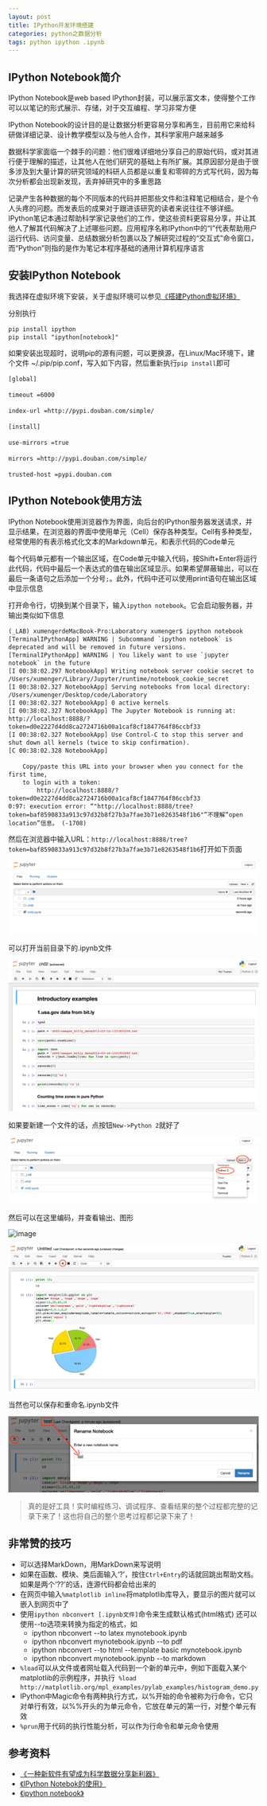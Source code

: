 ```yaml
---
layout: post
title: IPython开发环境搭建
categories: python之数据分析
tags: python ipython .ipynb 
---
```


## IPython Notebook简介

IPython Notebook是web based IPython封装，可以展示富文本，使得整个工作可以以笔记的形式展示、存储，对于交互编程、学习非常方便

IPython Notebook的设计目的是让数据分析更容易分享和再生，目前用它来给科研做详细记录、设计教学模型以及与他人合作，其科学家用户越来越多

数据科学家面临一个棘手的问题：他们很难详细地分享自己的原始代码，或对其进行便于理解的描述，让其他人在他们研究的基础上有所扩展。其原因部分是由于很多涉及到大量计算的研究领域的科研人员都是以重复和零碎的方式写代码，因为每次分析都会出现新发现，丢弃掉研究中的多重思路

记录产生各种数据的每个不同版本的代码并把那些文件和注释笔记相结合，是个令人头疼的问题。而发表后的成果对于跟进该研究的读者来说往往不够详细。IPython笔记本通过帮助科学家记录他们的工作，使这些资料更容易分享，并让其他人了解其代码解决了上述哪些问题。应用程序名称IPython中的“I”代表帮助用户运行代码、访问变量、总结数据分析包裹以及了解研究过程的“交互式”命令窗口，而“Python”则指的是作为笔记本程序基础的通用计算机程序语言

## 安装IPython Notebook

我选择在虚拟环境下安装，关于虚拟环境可以参见[《搭建Python虚拟环境》](http://www.xumenger.com/python-environment-20160801/)

分别执行

```
pip install ipython
pip install "ipython[notebook]"
```

如果安装出现超时，说明pip的源有问题，可以更换源，在Linux/Mac环境下，建个文件 ~/.pip/pip.conf，写入如下内容，然后重新执行`pip install`即可

```
[global]  
  
timeout =6000  
  
index-url =http://pypi.douban.com/simple/  
  
[install]  
  
use-mirrors =true  
  
mirrors =http://pypi.douban.com/simple/  
  
trusted-host =pypi.douban.com 
```

## IPython Notebook使用方法

IPython Notebook使用浏览器作为界面，向后台的IPython服务器发送请求，并显示结果，在浏览器的界面中使用单元（Cell）保存各种类型。Cell有多种类型，经常使用的有表示格式化文本的Markdown单元，和表示代码的Code单元

每个代码单元都有一个输出区域，在Code单元中输入代码，按Shift+Enter将运行此代码，代码中最后一个表达式的值在输出区域显示。如果希望屏蔽输出，可以在最后一条语句之后添加一个分号`;`。此外，代码中还可以使用print语句在输出区域中显示信息

打开命令行，切换到某个目录下，输入`ipython notebook`。它会启动服务器，并输出类似如下信息

```
(_LAB) xumengerdeMacBook-Pro:Laboratory xumenger$ ipython notebook
[TerminalIPythonApp] WARNING | Subcommand `ipython notebook` is deprecated and will be removed in future versions.
[TerminalIPythonApp] WARNING | You likely want to use `jupyter notebook` in the future
[I 00:38:02.297 NotebookApp] Writing notebook server cookie secret to /Users/xumenger/Library/Jupyter/runtime/notebook_cookie_secret
[I 00:38:02.327 NotebookApp] Serving notebooks from local directory: /Users/xumenger/Desktop/code/Laboratory
[I 00:38:02.327 NotebookApp] 0 active kernels 
[I 00:38:02.327 NotebookApp] The Jupyter Notebook is running at: http://localhost:8888/?token=d0e2227d4dd8ca2724716b00a1caf8cf1847764f86ccbf33
[I 00:38:02.327 NotebookApp] Use Control-C to stop this server and shut down all kernels (twice to skip confirmation).
[C 00:38:02.328 NotebookApp] 
    
    Copy/paste this URL into your browser when you connect for the first time,
    to login with a token:
        http://localhost:8888/?token=d0e2227d4dd8ca2724716b00a1caf8cf1847764f86ccbf33
0:97: execution error: “"http://localhost:8888/tree?token=baf8590833a913c97d32b8f27b3a7fae3b71e8263548f1b6"”不理解“open location”信息。 (-1708)
```

然后在浏览器中输入URL：`http://localhost:8888/tree?token=baf8590833a913c97d32b8f27b3a7fae3b71e8263548f1b6`打开如下页面

![image](../media/image/2017-06-23/01.png)

可以打开当前目录下的.ipynb文件

![image](../media/image/2017-06-23/02.png)

如果要新建一个文件的话，点按钮`New->Python 2`就好了

![image](../media/image/2017-06-23/03.png)

然后可以在这里编码，并查看输出、图形

![image](../media/image/2017-06-2304.png)

![image](../media/image/2017-06-23/05.png)

当然也可以保存和重命名.ipynb文件

![image](../media/image/2017-06-23/06.png)

>真的是好工具！实时编程练习、调试程序、查看结果的整个过程都完整的记录下来了！这也将自己的整个思考过程都记录下来了！

## 非常赞的技巧

* 可以选择MarkDown，用MarkDown来写说明
* 如果在函数、模块、类后面输入‘?’，按住`Ctrl+Entry`的话就回跳出帮助文档。如果是两个‘??’的话，连源代码都会给出来的
* 在网页中输入`%matplotlib inline`将matplotlib库导入，要显示的图片就可以嵌入到网页中了
* 使用`ipython nbconvert [.ipynb文件]`命令来生成默认格式(html格式)
还可以使用--to选项来转换为指定的格式，如
	* ipython nbconvert --to latex mynotebook.ipynb
	* ipython nbconvert mynotebook.ipynb --to pdf
	* ipython nbconvert --to html --template basic mynotebook.ipynb
	* ipython nbconvert mynotebook.ipynb --to markdown
* `%load`可以从文件或者网址载入代码到一个新的单元中，例如下面载入某个matplotlib的示例程序，并执行`
%load http://matplotlib.org/mpl_examples/pylab_examples/histogram_demo.py`
* IPython中Magic命令有两种执行方式，以%开始的命令被称为行命令，它只对单行有效，以%%开头的为单元命令，它放在单元的第一行，对整个单元有效
* `%prun`用于代码的执行性能分析，可以作为行命令和单元命令使用

## 参考资料

* [《一种新软件有望成为科学数据分享新利器》](http://news.sciencenet.cn/htmlnews/2014/11/307201.shtm)
* [《IPython Notebok的使用》](http://www.jianshu.com/p/0b7a834b2c1e)
* [《ipython notebook》](http://www.cnblogs.com/zhuangzhuang1988/archive/2012/11/19/2777195.html)


